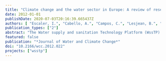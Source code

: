 ```yaml
---
title: "Climate change and the water sector in Europe: A review of research and technology development needs"
date: 2012-01-01
publishDate: 2020-07-03T20:16:39.665437Z
authors: [ "Escaler, I.", "Cabello, A.", "Campos, C.", "Lesjean, B.", "Hervé-Bazin, C.", "Velasco, M." ]
publication_types: ["2"]
abstract: "The Water supply and sanitation Technology Platform (WssTP) was initiated by the European Commission in 2004. It is led by industries in collaboration with academics, research organisations and water users to help structure the European Research Area and identify R&D needs for the water sector. In December 2008, the board of the WssTP identified the need to create a Task Force on Climate Change in order to build a working group focused on the issue and able to assist the EU Commission in the related Calls for Projects. The Task Force on Climate Change did a review on the research and technology development (RTD) needs related to each of the WssTP topics, highlighting the challenges they will face in a climate change context. This paper is based on the review carried out and presents its main conclusions. The RTD topics identified involve a broad range of expertise areas and can be divided into two main groups: mitigation and adaptation. The latter will be brought to the fore in this paper."
featured: false
publication: "*Journal of Water and Climate Change*"
doi: "10.2166/wcc.2012.022"
projects: ["wsstp"]
---
```


